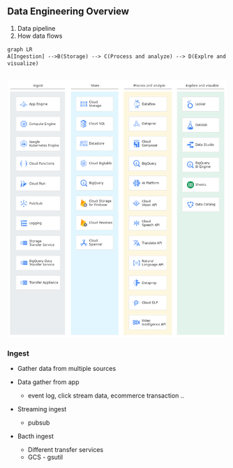 ## Data Engineering Overview

1. Data pipeline
2. How data flows

```mermaid
graph LR
A[Ingestion] -->B(Storage) --> C(Process and analyze) --> D(Explre and visualize)
    
```
![data](./images/data-lifecycle-1.webp)

### Ingest
- Gather data from multiple sources
- Data gather from app
  - event log, click stream data, ecommerce transaction ..

- Streaming ingest
    - pubsub

- Bacth ingest
    - Different transfer services
    - GCS - gsutil